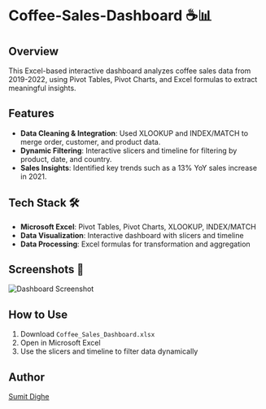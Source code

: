 # Coffee-Sales-Dashboard ☕📊

## Overview
This Excel-based interactive dashboard analyzes coffee sales data from 2019-2022, using Pivot Tables, Pivot Charts, and Excel formulas to extract meaningful insights.

## Features
- **Data Cleaning & Integration**: Used XLOOKUP and INDEX/MATCH to merge order, customer, and product data.
- **Dynamic Filtering**: Interactive slicers and timeline for filtering by product, date, and country.
- **Sales Insights**: Identified key trends such as a 13% YoY sales increase in 2021.

## Tech Stack 🛠
- **Microsoft Excel**: Pivot Tables, Pivot Charts, XLOOKUP, INDEX/MATCH
- **Data Visualization**: Interactive dashboard with slicers and timeline
- **Data Processing**: Excel formulas for transformation and aggregation

## Screenshots 📸
![Dashboard Screenshot]()

## How to Use
1. Download `Coffee_Sales_Dashboard.xlsx`
2. Open in Microsoft Excel
3. Use the slicers and timeline to filter data dynamically

## Author
[Sumit Dighe](https://github.com/Sumitdighe10)
